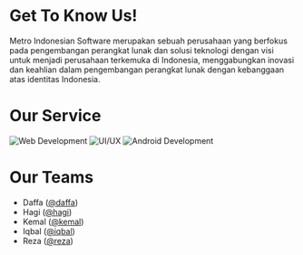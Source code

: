 # Get To Know Us!
Metro Indonesian Software merupakan sebuah perusahaan yang berfokus pada pengembangan perangkat lunak dan solusi teknologi dengan visi untuk menjadi perusahaan terkemuka di Indonesia, menggabungkan inovasi dan keahlian dalam pengembangan perangkat lunak dengan kebanggaan atas identitas Indonesia.

# Our Service
![Web Development](https://img.shields.io/badge/web%20development-%23003648.svg?style=for-the-badge&logo=codementor) ![UI/UX](https://img.shields.io/badge/ui/ux-%23F37E21.svg?style=for-the-badge&logo=materialdesignicons) ![Android Development](https://img.shields.io/badge/android%20development-%23A83489.svg?style=for-the-badge&logo=android)

# Our Teams
* Daffa ([@daffa](<link>)) 
* Hagi ([@hagi](<link>))
* Kemal ([@kemal](<link>))
* Iqbal ([@iqbal](<link>))
* Reza ([@reza](<link>))
